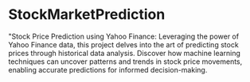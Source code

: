 # StockMarketPrediction
"Stock Price Prediction using Yahoo Finance: Leveraging the power of Yahoo Finance data, this project delves into the art of predicting stock prices through historical data analysis. Discover how machine learning techniques can uncover patterns and trends in stock price movements, enabling accurate predictions for informed decision-making. 
